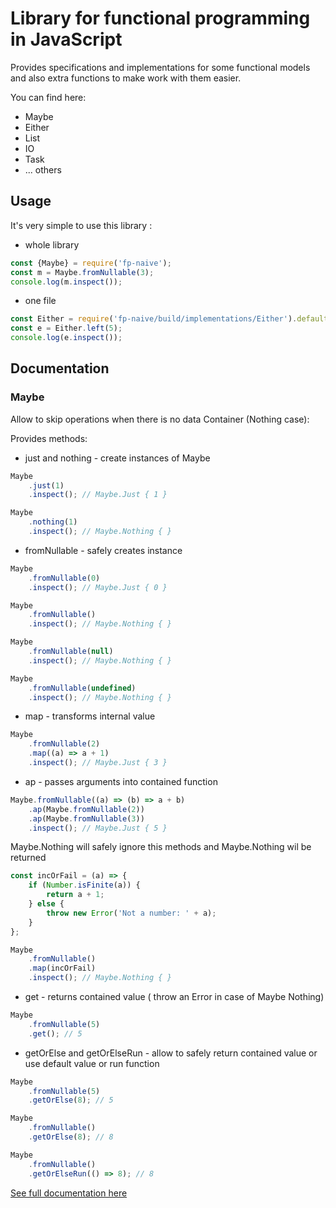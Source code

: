 # Library for functional programming in JavaScript

Provides specifications and implementations for some functional models and also extra functions to make work with them easier.

You can find here:
- Maybe
- Either
- List
- IO
- Task
- ... others

## Usage
It's very simple to use this library :

- whole library
```javascript
const {Maybe} = require('fp-naive');
const m = Maybe.fromNullable(3);
console.log(m.inspect());
```

- one file
```javascript
const Either = require('fp-naive/build/implementations/Either').default;
const e = Either.left(5);
console.log(e.inspect());
```

## Documentation
### Maybe
Allow to skip operations when there is no data Container (Nothing case):

Provides methods:
- just and nothing - create instances of Maybe
```js
Maybe
	.just(1)
	.inspect(); // Maybe.Just { 1 }

Maybe
	.nothing(1)
	.inspect(); // Maybe.Nothing { }
```

- fromNullable - safely creates instance
```js
Maybe
	.fromNullable(0)
	.inspect(); // Maybe.Just { 0 }

Maybe
	.fromNullable()
	.inspect(); // Maybe.Nothing { }

Maybe
	.fromNullable(null)
	.inspect(); // Maybe.Nothing { }

Maybe
	.fromNullable(undefined)
	.inspect(); // Maybe.Nothing { }
```
- map - transforms internal value
```js
Maybe
	.fromNullable(2)
	.map((a) => a + 1)
	.inspect(); // Maybe.Just { 3 }
```

- ap - passes arguments into contained function
```js
Maybe.fromNullable((a) => (b) => a + b)
	.ap(Maybe.fromNullable(2))
	.ap(Maybe.fromNullable(3))
	.inspect(); // Maybe.Just { 5 }
```

Maybe.Nothing will safely ignore this methods and Maybe.Nothing wil be returned
```js
const incOrFail = (a) => {
	if (Number.isFinite(a)) {
		return a + 1;
	} else {
		throw new Error('Not a number: ' + a);
	}
};

Maybe
	.fromNullable()
	.map(incOrFail)
	.inspect(); // Maybe.Nothing { }
```

- get - returns contained value ( throw an Error in case of Maybe Nothing)
```js
Maybe
	.fromNullable(5)
	.get(); // 5
```

- getOrElse and getOrElseRun - allow to safely return contained value or use default value or run function
```js
Maybe
	.fromNullable(5)
	.getOrElse(8); // 5

Maybe
	.fromNullable()
	.getOrElse(8); // 8

Maybe
	.fromNullable()
	.getOrElseRun(() => 8); // 8
```

[See full documentation here](https://htmlpreview.github.io/?https://github.com/a-chepugov/fp-naive/docs/docs/index.html)
